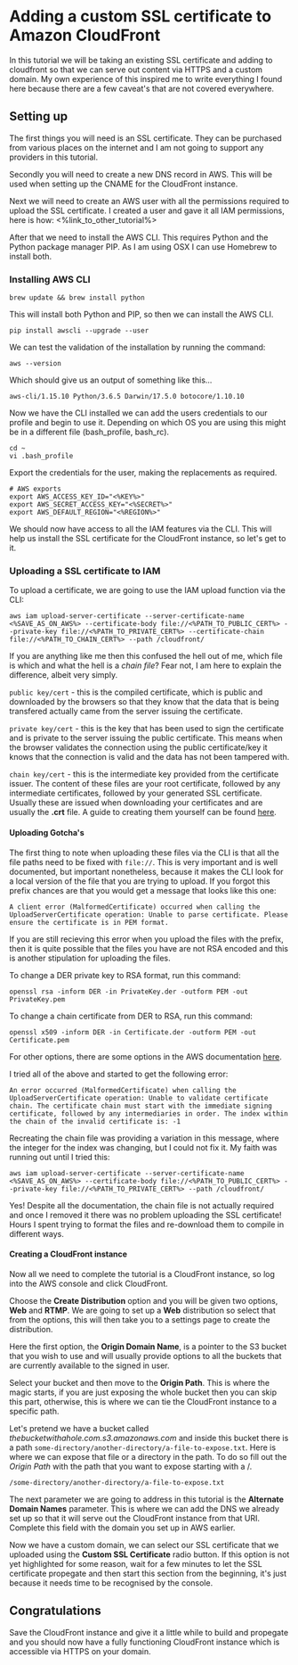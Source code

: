 # Adding a custom SSL certificate to Amazon CloudFront
In this tutorial we will be taking an existing SSL certificate and adding to cloudfront so that we can serve out content via HTTPS and a custom domain. My own experience of this inspired me to write everything I found here because there are a few caveat's that are not covered everywhere.

## Setting up
The first things you will need is an SSL certificate. They can be purchased from various places on the internet and I am not going to support any providers in this tutorial.

Secondly you will need to create a new DNS record in AWS. This will be used when setting up the CNAME for the CloudFront instance.

Next we will need to create an AWS user with all the permissions required to upload the SSL certificate. I created a user and gave it all IAM permissions, here is how: <%link_to_other_tutorial%>

After that we need to install the AWS CLI. This requires Python and the Python package manager PIP. As I am using OSX I can use Homebrew to install both.

### Installing AWS CLI

```
brew update && brew install python
```

This will install both Python and PIP, so then we can install the AWS CLI.

```
pip install awscli --upgrade --user
```

We can test the validation of the installation by running the command:

```
aws --version
```

Which should give us an output of something like this...

```
aws-cli/1.15.10 Python/3.6.5 Darwin/17.5.0 botocore/1.10.10
```

Now we have the CLI installed we can add the users credentials to our profile and begin to use it. Depending on which OS you are using this might be in a different file (bash_profile, bash_rc).

```
cd ~
vi .bash_profile
```

Export the credentials for the user, making the replacements as required.

```
# AWS exports
export AWS_ACCESS_KEY_ID="<%KEY%>"
export AWS_SECRET_ACCESS_KEY="<%SECRET%>"
export AWS_DEFAULT_REGION="<%REGION%>"
```

We should now have access to all the IAM features via the CLI. This will help us install the SSL certificate for the CloudFront instance, so let's get to it.

### Uploading a SSL certificate to IAM

To upload a certificate, we are going to use the IAM upload function via the CLI:

```
aws iam upload-server-certificate --server-certificate-name <%SAVE_AS_ON_AWS%> --certificate-body file://<%PATH_TO_PUBLIC_CERT%> --private-key file://<%PATH_TO_PRIVATE_CERT%> --certificate-chain file://<%PATH_TO_CHAIN_CERT%> --path /cloudfront/
```

If you are anything like me then this confused the hell out of me, which file is which and what the hell is a _chain file_? Fear not, I am here to explain the difference, albeit very simply.

`public key/cert` - this is the compiled certificate, which is public and downloaded by the browsers so that they know that the data that is being transfered actually came from the server issuing the certificate.

`private key/cert` - this is the key that has been used to sign the certificate and is private to the server issuing the public certificate. This means when the browser validates the connection using the public certificate/key it knows that the connection is valid and the data has not been tampered with.

`chain key/cert` - this is the intermediate key provided from the certificate issuer. The content of these files are your root certificate, followed by any intermediate certificates, followed by your generated SSL certificate. Usually these are issued when downloading your certificates and are usually the __.crt__ file. A guide to creating them yourself can be found [here](https://support.comodo.com/index.php?/Knowledgebase/Article/View/1145/1/how-do-i-make-my-own-bundle-file-from-crt-files).

#### Uploading Gotcha's

The first thing to note when uploading these files via the CLI is that all the file paths need to be fixed with `file://`. This is very important and is well documented, but important nonetheless, because it makes the CLI look for a local version of the file that you are trying to upload. If you forgot this prefix chances are that you would get a message that looks like this one:

```
A client error (MalformedCertificate) occurred when calling the UploadServerCertificate operation: Unable to parse certificate. Please ensure the certificate is in PEM format.
```

If you are still recieving this error when you upload the files with the prefix, then it is quite possible that the files you have are not RSA encoded and this is another stipulation for uploading the files.

To change a DER private key to RSA format, run this command:

```
openssl rsa -inform DER -in PrivateKey.der -outform PEM -out PrivateKey.pem
```

To change a chain certificate from DER to RSA, run this command:

```
openssl x509 -inform DER -in Certificate.der -outform PEM -out Certificate.pem
```

For other options, there are some options in the AWS documentation [here](https://docs.aws.amazon.com/IAM/latest/UserGuide/id_credentials_server-certs.html#server-certificate-troubleshooting).

I tried all of the above and started to get the following error:

```
An error occurred (MalformedCertificate) when calling the UploadServerCertificate operation: Unable to validate certificate chain. The certificate chain must start with the immediate signing certificate, followed by any intermediaries in order. The index within the chain of the invalid certificate is: -1
```

Recreating the chain file was providing a variation in this message, where the integer for the index was changing, but I could not fix it. My faith was running out until I tried this:

```
aws iam upload-server-certificate --server-certificate-name <%SAVE_AS_ON_AWS%> --certificate-body file://<%PATH_TO_PUBLIC_CERT%> --private-key file://<%PATH_TO_PRIVATE_CERT%> --path /cloudfront/
```

Yes! Despite all the documentation, the chain file is not actually required and once I removed it there was no problem uploading the SSL certificate! Hours I spent trying to format the files and re-download them to compile in different ways.

#### Creating a CloudFront instance

Now all we need to complete the tutorial is a CloudFront instance, so log into the AWS console and click CloudFront.

Choose the __Create Distribution__ option and you will be given two options, __Web__ and __RTMP__. We are going to set up a __Web__ distribution so select that from the options, this will then take you to a settings page to create the distribution.

Here the first option, the __Origin Domain Name__, is a pointer to the S3 bucket that you wish to use and will usually provide options to all the buckets that are currently available to the signed in user.

Select your bucket and then move to the __Origin Path__. This is where the magic starts, if you are just exposing the whole bucket then you can skip this part, otherwise, this is where we can tie the CloudFront instance to a specific path.

Let's pretend we have a bucket called _thebucketwithahole.com.s3.amazonaws.com_ and inside this bucket there is a path `some-directory/another-directory/a-file-to-expose.txt`. Here is where we can expose that file or a directory in the path. To do so fill out the _Origin Path_ with the path that you want to expose starting with a /.

```
/some-directory/another-directory/a-file-to-expose.txt
```

The next parameter we are going to address in this tutorial is the __Alternate Domain Names__ parameter. This is where we can add the DNS we already set up so that it will serve out the CloudFront instance from that URI. Complete this field with the domain you set up in AWS earlier.

Now we have a custom domain, we can select our SSL certificate that we uploaded using the __Custom SSL Certificate__ radio button. If this option is not yet highlighted for some reason, wait for a few minutes to let the SSL certificate propegate and then start this section from the beginning, it's just because it needs time to be recognised by the console.

## Congratulations
Save the CloudFront instance and give it a little while to build and propegate and you should now have a fully functioning CloudFront instance which is accessible via HTTPS on your domain.